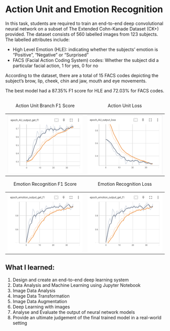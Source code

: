 # Action Unit and Emotion Recognition
In this task, students are required to train an end-to-end deep convolutional neural network on a subset of The Extended Cohn-Kanade Dataset (CK+) provided. The dataset consists of 560 labelled images from 123 subjects. The labelled attributes include:

- High Level Emotion (HLE): indicating whether the subjects’ emotion is “Positive”, “Negative” or “Surprised”
- FACS (Facial Action Coding System) codes: Whether the subject did a particular facial action, 1 for yes, 0 for no

According to the dataset, there are a total of 15 FACS codes depicting the subject’s brow, lip, cheek, chin and jaw, mouth and eye movements.  

  
The best model had a 87.35% F1 score for HLE and 72.03% for FACS codes.

<table align="center">
<thead>
     <tr align="center">
        <td>
        <p>Action Unit Branch F1 Score</p>
        </td>
        <td>
        <p>Action Unit Loss</p>
        </td>
     </tr>
</thead>
    
<tr align="center">
    <td><img src="COSC2779_A1_Statistics/model10_au_f1.png"></td>
     <td><img src="COSC2779_A1_Statistics/model10_au_loss.png"></td>
</tr>

<thead>
     <tr align="center">
        <td>
        <p>Emotion Recognition F1 Score</p>
        </td>
        <td>
        <p>Emotion Recognition Loss</p>
        </td>
     </tr>
</thead>

<tr align="center">
    <td><img src="COSC2779_A1_Statistics/model10_emotion_f1.png"></td>
     <td><img src="COSC2779_A1_Statistics/model10_emotion_f1.png"></td>
</tr>

</table>

## What I learned:
1. Design and create an end-to-end deep learning system
2. Data Analysis and Machine Learning using Jupyter Notebook
3. Image Data Analysis
4. Image Data Transformation
5. Image Data Augmentation
6. Deep Learning with images
7. Analyse and Evaluate the output of neural network models
8. Provide an ultimate judgement of the final trained model in a real-world setting
